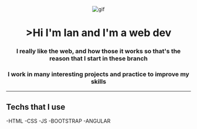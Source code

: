 <div id='header' align='center'>
    <img src="https://media.giphy.com/media/GeimqsH0TLDt4tScGw/giphy.gif" alt='gif' >
    <h1 align='center'> >Hi I'm Ian and I'm a web dev</h1>
    <h3>I really like the web, and how those it works so that's the reason that I start in these branch</h3>
    <h3>I work in many interesting projects and practice to improve my skills</h3>
</div>

---
<div>
    <h2>Techs that I use</h2>
    -HTML
    -CSS
    -JS
    -BOOTSTRAP
    -ANGULAR
</div>
